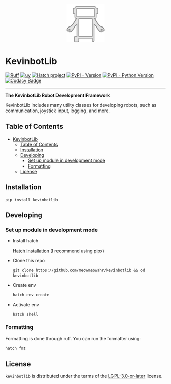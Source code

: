 <p align="center">
  <img src="docs/media/icon.svg" alt="Kevinbot v3 logo" width=120/>
</p>

# KevinbotLib

[![Ruff](https://img.shields.io/endpoint?url=https://raw.githubusercontent.com/astral-sh/ruff/main/assets/badge/v2.json)](https://github.com/astral-sh/ruff)
[![uv](https://img.shields.io/endpoint?url=https://raw.githubusercontent.com/astral-sh/uv/main/assets/badge/v0.json)](https://github.com/astral-sh/uv)
[![Hatch project](https://img.shields.io/badge/%F0%9F%A5%9A-Hatch-4051b5.svg)](https://github.com/pypa/hatch)
[![PyPI - Version](https://img.shields.io/pypi/v/kevinbotlib.svg)](https://pypi.org/project/kevinbotlib)
[![PyPI - Python Version](https://img.shields.io/pypi/pyversions/kevinbotlib.svg)](https://pypi.org/project/kevinbotlib)
[![Codacy Badge](https://app.codacy.com/project/badge/Grade/0a806fcc04e441538d3c92d42ab3f7ca)](https://app.codacy.com/gh/meowmeowahr/kevinbotlib/dashboard?utm_source=gh&utm_medium=referral&utm_content=&utm_campaign=Badge_grade)

-----

**The KevinbotLib Robot Development Framework**

KevinbotLib includes many utility classes for developing robots, such as communication, joystick input, logging, and more.

## Table of Contents

- [KevinbotLib](#kevinbotlib)
  - [Table of Contents](#table-of-contents)
  - [Installation](#installation)
  - [Developing](#developing)
    - [Set up module in development mode](#set-up-module-in-development-mode)
    - [Formatting](#formatting)
  - [License](#license)

## Installation

```console
pip install kevinbotlib
```

## Developing

### Set up module in development mode

* Install hatch
  
  [Hatch Installation](https://hatch.pypa.io/1.12/install/) (I recommend using pipx)
* Clone this repo

  ```console
  git clone https://github.com/meowmeowahr/kevinbotlib && cd kevinbotlib
  ```
* Create env
  ```console
  hatch env create
  ```
* Activate env

  ```console
  hatch shell
  ```

### Formatting

Formatting is done through ruff. You can run the formatter using:

```console
hatch fmt
```

## License

`kevinbotlib` is distributed under the terms of the [LGPL-3.0-or-later](https://spdx.org/licenses/LGPL-3.0-or-later.html) license.
